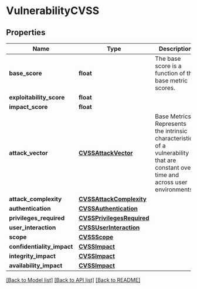 # VulnerabilityCVSS

## Properties
Name | Type | Description | Notes
------------ | ------------- | ------------- | -------------
**base_score** | **float** | The base score is a function of the base metric scores. | [optional] 
**exploitability_score** | **float** |  | [optional] 
**impact_score** | **float** |  | [optional] 
**attack_vector** | [**CVSSAttackVector**](CVSSAttackVector.md) | Base Metrics Represents the intrinsic characteristics of a vulnerability that are constant over time and across user environments. | [optional] 
**attack_complexity** | [**CVSSAttackComplexity**](CVSSAttackComplexity.md) |  | [optional] 
**authentication** | [**CVSSAuthentication**](CVSSAuthentication.md) |  | [optional] 
**privileges_required** | [**CVSSPrivilegesRequired**](CVSSPrivilegesRequired.md) |  | [optional] 
**user_interaction** | [**CVSSUserInteraction**](CVSSUserInteraction.md) |  | [optional] 
**scope** | [**CVSSScope**](CVSSScope.md) |  | [optional] 
**confidentiality_impact** | [**CVSSImpact**](CVSSImpact.md) |  | [optional] 
**integrity_impact** | [**CVSSImpact**](CVSSImpact.md) |  | [optional] 
**availability_impact** | [**CVSSImpact**](CVSSImpact.md) |  | [optional] 

[[Back to Model list]](../README.md#documentation-for-models) [[Back to API list]](../README.md#documentation-for-api-endpoints) [[Back to README]](../README.md)


